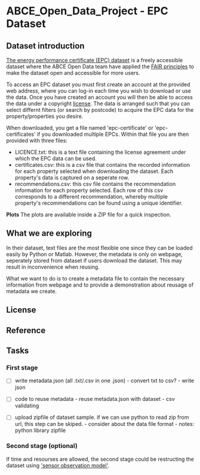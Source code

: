 # ABCE_Open_Data_Project - EPC Dataset

## Dataset introduction

[The energy performance certificate (EPC) dataset](https://epc.opendatacommunities.org/) is a freely accessible dataset where the ABCE Open Data team have applied the [FAIR principles](https://www.go-fair.org/fair-principles/) to make the dataset open and accessible for more users.

To access an EPC dataset you must first create an account at the provided web address, where you can log-in each time you wish to download or use the data. 
Once you have created an account you will then be able to access the data under a copyright [license](https://epc.opendatacommunities.org/docs/copyright). The data is arranged such that you can select differnt filters (or search by postcode) to acquire the EPC data for the property/properties you desire. 

When downloaded, you get a file named 'epc-certificate' or 'epc-certificates' if you downloaded multiple EPCs. Within that file you are then provided with three files:
 - LICENCE.txt: this is a text file containing the license agreement under which the EPC data can be used.
 - certificates.csv: this is a csv file that contains the recorded information for each property selected when downloading the dataset. Each property's data is captured on a seperate row.
 - recommendations.csv: this csv file contains the recommendation information for each property selected. Each row of this csv corresponds to a different recommendation, whereby multiple property's recommendations can be found using a unique identifier.



**Plots**
The plots are available inside a ZIP file for a quick inspection.

## What we are exploring

In their dataset, text files are the most flexible one since they can be loaded easily by Python or Matlab. However, the metadata is only on webpage, seperately stored from dataset if users download the dataset. This may result in inconvenience when reusing.

What we want to do is to create a metadata file to contain the necessary information from webpage and to provide a demonstration about reusage of metadata we create. 

## License

## Reference

## Tasks


### First stage

- [ ] write metadata.json (all .txt/.csv in one .json)
      - convert txt to csv?
      - write json
- [ ] code to reuse metadata
      - reuse metadata.json with dataset
      - csv validating
- [ ] upload zipfile of dataset sample. if we can use python to read zip from url, this step can be skiped.
      - consider about the data file format
      - notes: python library zipfile


### Second stage (optional)

If time and resourses are allowed, the second stage could be restructing the dataset using ['sensor observation model'](https://www.w3.org/TR/vocab-ssn/#Observations-overview).